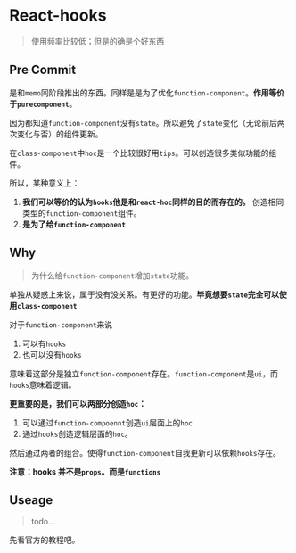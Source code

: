 # React-hooks
> 使用频率比较低；但是的确是个好东西

## Pre Commit

是和`memo`同阶段推出的东西。同样是是为了优化`function-component`。**作用等价于`purecomponent`**。

因为都知道`function-component`没有`state`。所以避免了`state`变化（无论前后两次变化与否）的组件更新。

在`class-component`中`hoc`是一个比较很好用`tips`。可以创造很多类似功能的组件。

所以，某种意义上：

1. **我们可以等价的认为`hooks`他是和`react-hoc`同样的目的而存在的。** 创造相同类型的`function-component`组件。
2. **是为了给`function-component`**

## Why
> 为什么给`function-component`增加`state`功能。

单独从疑惑上来说，属于没有没关系。有更好的功能。**毕竟想要`state`完全可以使用`class-component`**

对于`function-component`来说

1. 可以有`hooks`
2. 也可以没有`hooks`

意味着这部分是独立`function-component`存在。`function-component`是`ui`，而`hooks`意味着逻辑。

**更重要的是，我们可以两部分创造`hoc`：** 

1. 可以通过`function-compoennt`创造`ui`层面上的`hoc`
2. 通过`hooks`创造逻辑层面的`hoc`。

然后通过两者的组合。使得`function-component`自我更新可以依赖`hooks`存在。

**注意：hooks 并不是`props`。而是`functions`**

## Useage
> todo...

先看官方的教程吧。